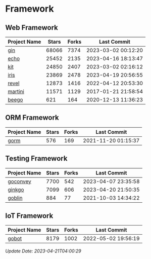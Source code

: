 # Framework

## Web Framework
| Project Name | Stars | Forks | Last Commit |
| ------------ | ----- | ----- | ----------- |
| [gin](https://github.com/gin-gonic/gin) | 68066 | 7374 | 2023-03-02 00:12:20 |
| [echo](https://github.com/labstack/echo) | 25452 | 2135 | 2023-04-16 18:13:47 |
| [kit](https://github.com/go-kit/kit) | 24850 | 2407 | 2023-03-02 02:16:12 |
| [iris](https://github.com/kataras/iris) | 23869 | 2478 | 2023-04-19 20:56:55 |
| [revel](https://github.com/revel/revel) | 12873 | 1416 | 2022-04-12 20:53:30 |
| [martini](https://github.com/go-martini/martini) | 11571 | 1129 | 2017-01-21 21:58:54 |
| [beego](https://github.com/astaxie/beego) | 621 | 164 | 2020-12-13 11:36:23 |

## ORM Framework
| Project Name | Stars | Forks | Last Commit |
| ------------ | ----- | ----- | ----------- |
| [gorm](https://github.com/jinzhu/gorm) | 576 | 169 | 2021-11-20 01:15:37 |

## Testing Framework
| Project Name | Stars | Forks | Last Commit |
| ------------ | ----- | ----- | ----------- |
| [goconvey](https://github.com/smartystreets/goconvey) | 7700 | 542 | 2023-04-07 23:35:58 |
| [ginkgo](https://github.com/onsi/ginkgo) | 7099 | 606 | 2023-04-20 21:50:35 |
| [goblin](https://github.com/franela/goblin) | 884 | 77 | 2021-10-03 14:34:22 |

## IoT Framework
| Project Name | Stars | Forks | Last Commit |
| ------------ | ----- | ----- | ----------- |
| [gobot](https://github.com/hybridgroup/gobot) | 8179 | 1002 | 2022-05-02 19:56:19 |

*Update Date: 2023-04-21T04:00:29*